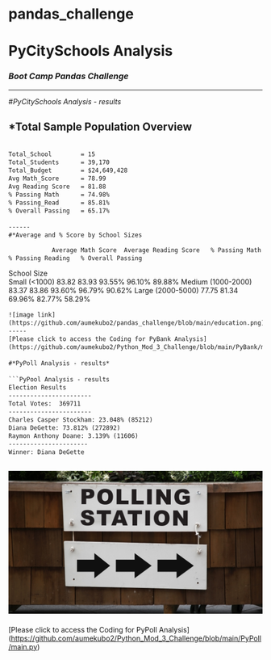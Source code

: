 # pandas_challenge
 # **PyCitySchools Analysis**
### _Boot Camp Pandas Challenge_


-----

#*PyCitySchools Analysis - results*


## *Total Sample Population Overview
```Summary of Total Analysis 

Total_School	    = 15
Total_Students	    = 39,170
Total_Budget	    = $24,649,428
Avg Math_Score	    = 78.99
Avg Reading Score	= 81.88
% Passing Math	    = 74.98%
% Passing_Read	    = 85.81%
% Overall Passing   = 65.17%

------
#*Average and % Score by School Sizes

```

                Average Math Score	Average Reading Score	% Passing Math	% Passing Reading	% Overall Passing
School Size					
Small (<1000)	            83.82	             83.93	            93.55%	        96.10%	               89.88%
Medium (1000-2000)	        83.37                83.86	            93.60%	        96.79%                 90.62%
Large (2000-5000)	        77.75	             81.34              69.96%	        82.77%	               58.29%


						
````
![image link](https://github.com/aumekubo2/pandas_challenge/blob/main/education.png)
-----
[Please click to access the Coding for PyBank Analysis] (https://github.com/aumekubo2/Python_Mod_3_Challenge/blob/main/PyBank/main.py)

#*PyPoll Analysis - results*

```PyPool Analysis - results
Election Results
-----------------------
Total Votes:  369711
-----------------------
Charles Casper Stockham: 23.048% (85212)
Diana DeGette: 73.812% (272892)
Raymon Anthony Doane: 3.139% (11606)
----------------------
Winner: Diana DeGette
````
![image link](https://github.com/aumekubo2/Python_Mod_3_Challenge/blob/main/Vote_counting.png)
-----
[Please click to access the Coding for PyPoll Analysis] (https://github.com/aumekubo2/Python_Mod_3_Challenge/blob/main/PyPoll/main.py)